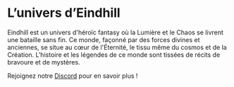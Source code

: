 # L’univers d’Eindhill

Eindhill est un univers d'héroïc fantasy où la Lumière et le Chaos se livrent une bataille sans fin. Ce monde, façonné par des forces divines et anciennes, se situe au cœur de l'Éternité, le tissu même du cosmos et de la Création. L'histoire et les légendes de ce monde sont tissées de récits de bravoure et de mystères.

Rejoignez notre [Discord](https://discord.gg/ME3Hbfty) pour en savoir plus !
